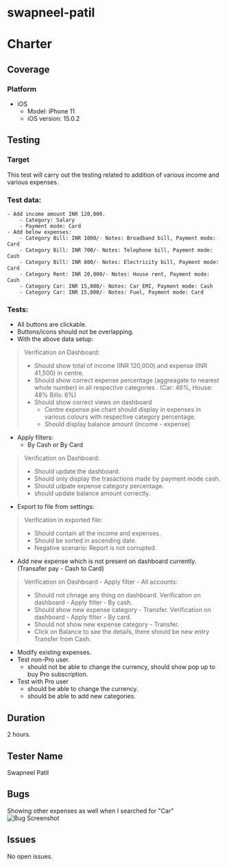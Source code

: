 # swapneel-patil

# Charter

## Coverage
### Platform
 - iOS
    - Model: iPhone 11
    - iOS version: 15.0.2

## Testing
### Target
This test will carry out the testing related to addition of various  income and various expenses. 

### Test data:
    - Add income amount INR 120,000.
        - Category: Salary
        - Payment mode: Card
    - Add below expenses:
        - Category Bill: INR 1000/- Notes: Broadband bill, Payment mode: Card
        - Category Bill: INR 700/- Notes: Telephone bill, Payment mode: Cash
        - Category Bill: INR 800/- Notes: Electricity bill, Payment mode: Card
        - Category Rent: INR 20,000/- Notes: House rent, Payment mode: Cash
        - Category Car: INR 15,000/- Notes: Car EMI, Payment mode: Cash
        - Category Car: INR 15,000/- Notes: Fuel, Payment mode: Card

### Tests:
- All buttons are clickable. 
- Buttons/icons should not be overlapping. 
- With the above data setup:
> Verification on Dashboard:
> - Should show total of income (INR 120,000) and expense (INR 41,500) in centre.
> - Should show correct expense percentage (aggreagate to nearest whole number) in all respective categories . (Car: 46%, House: 48% Bills: 6%)
> - Should show correct views on dashboard
>   - Centre expense pie chart should display in expenses in various colours with respective category percentage.
>   - Should display balance amount (income - expense)

- Apply filters: 
    - By Cash or By Card
> Verification on Dashboard:
> - Should update the dashboard.
> - Should only display the trasactions made by payment mode cash.
> - Should udpate expense category percentage.
> - should update balance amount correctly.

- Export to file from settings:
> Verification in exported file:
> - Should contain all the income and expenses.
> - Should be sorted in ascending date.
> - Negative scenario: Report is not corrupted.

- Add new expense which is not present on dashboard currently. (Transafer pay - Cash to Card)
> Verification on Dashboard - Apply filter - All accounts:
> - Should not chnage any thing on dashboard.
> Verification on dashboard - Apply filter - By cash.
> - Should show new expense category - Transfer.
> Verification on dashboard - Apply filter - By card.
> - Should not show new expense category - Transfer.
> - Click on Balance to see the details, there should be new entry Transfer from Cash. 

- Modify existing expenses.
- Test non-Pro user.
    - should not be able to change the currency, should show pop up to buy Pro subscription.
- Test with Pro user
    - should be able to change the currency.
    - should be able to add new categories.

## Duration
2 hours.

## Tester Name
Swapneel Patil

## Bugs
Showing other expenses as well when I searched for "Car"
![Bug Screenshot](https://i.imgur.com/EKre9sm_d.webp?maxwidth=760)

## Issues
No open issues.